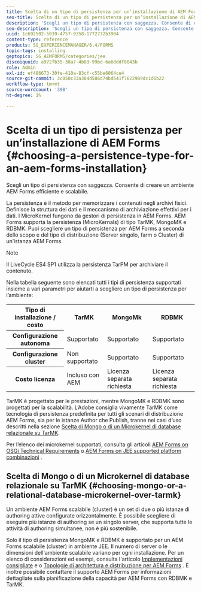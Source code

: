 ```yaml
---
title: Scelta di un tipo di persistenza per un’installazione di AEM Forms
seo-title: Scelta di un tipo di persistenza per un’installazione di AEM Forms
description: 'Scegli un tipo di persistenza con saggezza. Consente di creare un ambiente AEM Forms efficiente e scalabile. '
seo-description: 'Scegli un tipo di persistenza con saggezza. Consente di creare un ambiente AEM Forms efficiente e scalabile. '
uuid: 1c692502-5039-4757-9358-1772772b3904
content-type: reference
products: SG_EXPERIENCEMANAGER/6.4/FORMS
topic-tags: installing
geptopics: SG_AEMFORMS/categories/jee
discoiquuid: a972fb35-38a7-4b83-99bd-6a6dddf8043b
role: Admin
exl-id: ef486673-30fe-410a-83cf-c55be6064ce4
source-git-commit: 3c050c33a384d586d74bd641f7622989dc1d6b22
workflow-type: tm+mt
source-wordcount: '398'
ht-degree: 1%

---
```


# Scelta di un tipo di persistenza per un’installazione di AEM Forms {#choosing-a-persistence-type-for-an-aem-forms-installation}

Scegli un tipo di persistenza con saggezza. Consente di creare un ambiente AEM Forms efficiente e scalabile.

La persistenza è il metodo per memorizzare i contenuti negli archivi fisici. Definisce la struttura dei dati e il meccanismo di archiviazione effettivi per i dati. I MicroKernel fungono da gestori di persistenza in AEM Forms. AEM Forms supporta la persistenza (MicroKernals) di tipo TarMK, MongoMK e RDBMK. Puoi scegliere un tipo di persistenza per AEM Forms a seconda dello scopo e del tipo di distribuzione (Server singolo, farm o Cluster) di un’istanza AEM Forms.

>[!NOTE]
>
>Il LiveCycle ES4 SP1 utilizza la persistenza TarPM per archiviare il contenuto.

Nella tabella seguente sono elencati tutti i tipi di persistenza supportati insieme a vari parametri per aiutarti a scegliere un tipo di persistenza per l’ambiente:

<table> 
 <tbody>
  <tr>
   <th><strong>Tipo di installazione / costo</strong></th> 
   <th><strong>TarMK</strong></th> 
   <th><strong>MongoMk</strong></th> 
   <th><strong>RDBMK</strong></th> 
  </tr>
  <tr>
   <th><strong>Configurazione autonoma</strong></th> 
   <td>Supportato<br /> </td> 
   <td>Supportato</td> 
   <td>Supportato</td> 
  </tr>
  <tr>
   <th><strong>Configurazione cluster</strong></th> 
   <td>Non supportato</td> 
   <td>Supportato</td> 
   <td>Supportato</td> 
  </tr>
  <tr>
   <th><strong>Costo licenza</strong></th> 
   <td>Incluso con AEM </td> 
   <td>Licenza separata richiesta</td> 
   <td>Licenza separata richiesta</td> 
  </tr>
 </tbody>
</table>

TarMK è progettato per le prestazioni, mentre MongoMK e RDBMK sono progettati per la scalabilità. L’Adobe consiglia vivamente TarMK come tecnologia di persistenza predefinita per tutti gli scenari di distribuzione AEM Forms, sia per le istanze Author che Publish, tranne nei casi d’uso descritti nella sezione [Scelta di Mongo o di un Microkernel di database relazionale su TarMK](#p-choosing-mongo-or-a-relational-database-microkernel-over-tarmk-p).

Per l’elenco dei microkernel supportati, consulta gli articoli [AEM Forms on OSGi Technical Requirements](/help/sites-deploying/technical-requirements.md) o [AEM Forms on JEE supported platform combinazioni](/help/forms/using/aem-forms-jee-supported-platforms.md) .

## Scelta di Mongo o di un Microkernel di database relazionale su TarMK {#choosing-mongo-or-a-relational-database-microkernel-over-tarmk}

Un ambiente AEM Forms scalabile (cluster) è un set di due o più istanze di authoring attive configurate orizzontalmente. È possibile scegliere di eseguire più istanze di authoring se un singolo server, che supporta tutte le attività di authoring simultanee, non è più sostenibile.

Solo il tipo di persistenza MongoMK e RDBMK è supportato per un AEM Forms scalabile (cluster) in ambiente JEE. Il numero di server o le dimensioni dell&#39;ambiente scalabile variano per ogni installazione. Per un elenco di considerazioni ed esempi, consulta l&#39;articolo [Implementazioni consigliate](/help/sites-deploying/recommended-deploys.md) e o [Topologie di architettura e distribuzione per AEM Forms](/help/forms/using/aem-forms-architecture-deployment.md) . È inoltre possibile contattare il supporto AEM Forms per informazioni dettagliate sulla pianificazione della capacità per AEM Forms con RDBMK e TarMK.
